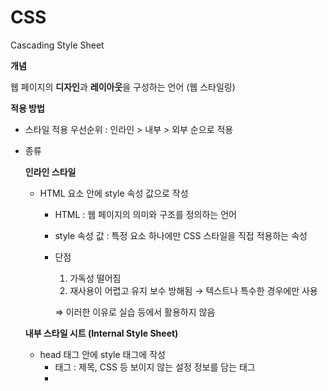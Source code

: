 # CSS

Cascading Style Sheet

**개념**

웹 페이지의 **디자인**과 **레이아웃**을 구성하는 언어 (웹 스타일링)


**적용 방법**

- 스타일 적용 우선순위 : 인라인 > 내부 > 외부 순으로 적용
- 종류
    
    **인라인 스타일**
    
    - HTML 요소 안에 style 속성 값으로 작성

        
        - HTML : 웹 페이지의 의미와 구조를 정의하는 언어
        - style 속성 값 : 특정 요소 하나에만 CSS 스타일을 직접 적용하는 속성
        - 단점
            1. 가독성 떨어짐 
            2. 재사용이 어렵고 유지 보수 방해됨
            → 텍스트나 특수한 경우에만 사용
            
            ⇒ 이러한 이유로 실습 등에서 활용하지 않음
            
    
    **내부 스타일 시트 (Internal Style Sheet)**
    
    - head 태그 안에 style 태그에 작성
        - <head> 태그 : 제목, CSS 등 보이지 않는 설정 정보를 담는 태그
        - <style> 태그 : CSS 코드를 작성하여 페이지 전체에 적용하는 태그
        

    
    **외부 스타일 시트 (External Style Sheet)**
    
    - 별도 CSS 파일 생성 후 HTML link 태그를 사용하여 불러오기
        - <link> 태그 : 외부 스타일 시트(CSS)를 HTML 문서에 연결하는 태그
